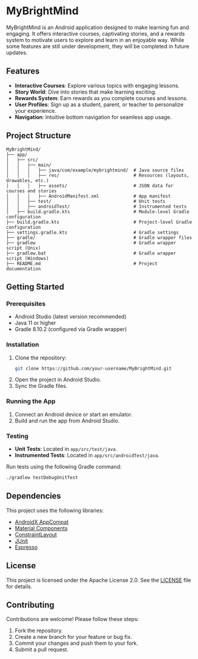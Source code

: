# MyBrightMind

MyBrightMind is an Android application designed to make learning fun and engaging. It offers interactive courses, captivating stories, and a rewards system to motivate users to explore and learn in an enjoyable way. While some features are still under development, they will be completed in future updates.

## Features

- **Interactive Courses**: Explore various topics with engaging lessons.
- **Story World**: Dive into stories that make learning exciting.
- **Rewards System**: Earn rewards as you complete courses and lessons.
- **User Profiles**: Sign up as a student, parent, or teacher to personalize your experience.
- **Navigation**: Intuitive bottom navigation for seamless app usage.

## Project Structure

```
MyBrightMind/
├── app/
│   ├── src/
│   │   ├── main/
│   │   │   ├── java/com/example/mybrightmind/  # Java source files
│   │   │   ├── res/                            # Resources (layouts, drawables, etc.)
│   │   │   ├── assets/                         # JSON data for courses and stories
│   │   │   ├── AndroidManifest.xml             # App manifest
│   │   ├── test/                               # Unit tests
│   │   ├── androidTest/                        # Instrumented tests
│   ├── build.gradle.kts                        # Module-level Gradle configuration
├── build.gradle.kts                            # Project-level Gradle configuration
├── settings.gradle.kts                         # Gradle settings
├── gradle/                                     # Gradle wrapper files
├── gradlew                                     # Gradle wrapper script (Unix)
├── gradlew.bat                                 # Gradle wrapper script (Windows)
├── README.md                                   # Project documentation
```

## Getting Started

### Prerequisites

- Android Studio (latest version recommended)
- Java 11 or higher
- Gradle 8.10.2 (configured via Gradle wrapper)

### Installation

1. Clone the repository:
   ```sh
   git clone https://github.com/your-username/MyBrightMind.git
   ```
2. Open the project in Android Studio.
3. Sync the Gradle files.

### Running the App

1. Connect an Android device or start an emulator.
2. Build and run the app from Android Studio.

### Testing

- **Unit Tests**: Located in `app/src/test/java`.
- **Instrumented Tests**: Located in `app/src/androidTest/java`.

Run tests using the following Gradle command:
```sh
./gradlew testDebugUnitTest
```

## Dependencies

This project uses the following libraries:

- [AndroidX AppCompat](https://developer.android.com/jetpack/androidx/releases/appcompat)
- [Material Components](https://material.io/develop/android)
- [ConstraintLayout](https://developer.android.com/reference/androidx/constraintlayout/widget/ConstraintLayout)
- [JUnit](https://junit.org/junit4/)
- [Espresso](https://developer.android.com/training/testing/espresso)

## License

This project is licensed under the Apache License 2.0. See the [LICENSE](LICENSE) file for details.

## Contributing

Contributions are welcome! Please follow these steps:

1. Fork the repository.
2. Create a new branch for your feature or bug fix.
3. Commit your changes and push them to your fork.
4. Submit a pull request.

 
